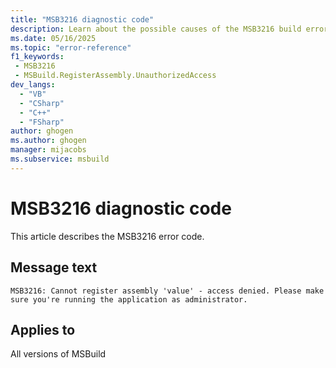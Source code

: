 ```yaml
---
title: "MSB3216 diagnostic code"
description: Learn about the possible causes of the MSB3216 build error, and get troubleshooting tips.
ms.date: 05/16/2025
ms.topic: "error-reference"
f1_keywords:
 - MSB3216
 - MSBuild.RegisterAssembly.UnauthorizedAccess
dev_langs:
  - "VB"
  - "CSharp"
  - "C++"
  - "FSharp"
author: ghogen
ms.author: ghogen
manager: mijacobs
ms.subservice: msbuild
---
```


# MSB3216 diagnostic code

<!-- :::ErrorDefinitionDescription::: -->
<!-- :::editable-content name="introDescription"::: -->
This article describes the MSB3216 error code.
<!-- :::editable-content-end::: -->

## Message text

<!-- :::editable-content name="messageText"::: -->
`MSB3216: Cannot register assembly 'value' - access denied. Please make sure you're running the application as administrator.`
<!-- :::editable-content-end::: -->
<!-- MSB3216: Cannot register assembly "{0}" - access denied. Please make sure you're running the application as administrator. {1} -->

<!-- :::editable-content name="postOutputDescription"::: -->
<!--
{StrBegin="MSB3216: "}
-->
<!-- :::editable-content-end::: -->
<!-- :::ErrorDefinitionDescription-end::: -->

## Applies to

All versions of MSBuild
